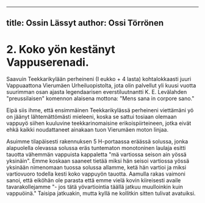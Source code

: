 
---
title: Ossin Lässyt
author: Ossi Törrönen
---

    
# 2. Koko yön kestänyt Vappuserenadi.

Saavuin Teekkarikylään perheineni (I eukko + 4 lasta) kohtalokkaasti juuri Vappuaattona Vierumäen Urheiluopistolta, jota 
olin palvellut yli kuusi vuotta suurimman osan ajasta legendaarisen everstiluutnantti K. E. Levälahden "preussilaisen" 
komennon alaisena mottona: "Mens sana in corpore sano."

Eipä siis ihme, että ensimmäinen Teekkarikylässä perheineni viettämäni yö on jäänyt lähtemättömästi mieleeni, koska se 
sattui tosiaan olemaan vappuyö siihen kuuluvine teekkarinomaisine erikoispiirteineen, jotka eivät ehkä kaikki noudattaneet 
ainakaan tuon Vierumäen moton linjaa.

Asuimme tilapäisesti rakennuksen 5 H-portaassa eräässä solussa, jonka alapuolella olevassa solussa eräs tuntematon 
monotoninen laulaja esitti tauotta vähemmän vappuista kappaletta "mä vartiossa seison ain yössä yksinäin". Emme koskaan 
saaneet tietää miksi hän seisoi vartiossa yössä yksinään nimenomaan tuossa solussa allamme, ketä hän vartioi ja miksi 
vartiovuoro todella kesti koko vappuyön tauotta. Aamulla rakas vaimoni sanoi, että eiköhän ole parasta että emme vielä 
kovin kiireisesti availe tavarakollejamme "- jos tätä yövartiointia täällä jatkuu muulloinkin kuin vappuöinä." Taisipa 
jatkuakin, mutta kyllä ne kollitkin sitten tulivat avatuiksi.

